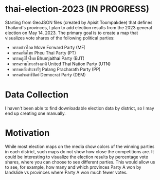 thai-election-2023 (IN PROGRESS)
=============
Starting from GeoJSON files (created by Apisit Toompakdee) that defines Thailand's provinces, I plan to add election results from the 2023 general election on May 14, 2023. The primary goal is to create a map that visualizes vote shares of the following political parties:
* พรรคก้าวไกล Move Forward Party (MF)
* พรรคเพื่อไทย Pheu Thai Party (PT)
* พรรคภูมิใจไทย Bhumjaithai Party (BJT)
* พรรครวมไทยสร้างชาติ United Thai Nation Party (UTN)
* พรรคพลังประชารัฐ Palang Pracharath Party (PP)
* พรรคประชาธิปัตย์ Democrat Party (DEM)

# Data Collection
I haven't been able to find downloadable election data by district, so I may end up creating one manually.

# Motivation
While most election maps on the media show colors of the winning parties in each district, such maps do not show how close the competitions are. It could be interesting to visualize the election results by percentage vote shares, where you can choose to see different parties. This would allow us to see, for example, how many and which provinces Party A won by landslide vs provinces where Party A won much fewer votes. 
